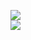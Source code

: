 [![](https://img.shields.io/badge/Made%20With-Github%20Spray-lightgrey.svg?style=for-the-badge&logo=github)](https://github.com/Annihil/github-spray#684)  
[![](https://i.imgur.com/2DrTn0Z.gif)](https://github.com/Annihil/github-spray)